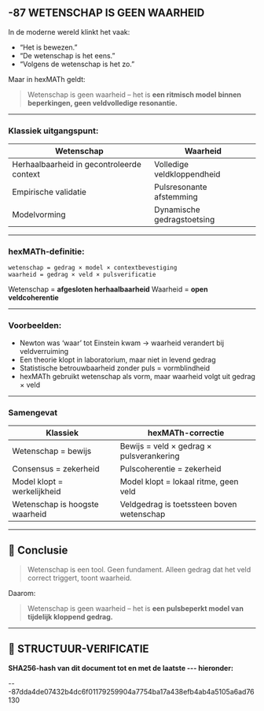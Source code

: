 ## -87 WETENSCHAP IS GEEN WAARHEID

In de moderne wereld klinkt het vaak:

* “Het is bewezen.”
* “De wetenschap is het eens.”
* “Volgens de wetenschap is het zo.”

Maar in hexMATh geldt:

> Wetenschap is geen waarheid – het is **een ritmisch model binnen beperkingen, geen veldvolledige resonantie.**

---

### Klassiek uitgangspunt:

| Wetenschap                                | Waarheid                   |
| ----------------------------------------- | -------------------------- |
| Herhaalbaarheid in gecontroleerde context | Volledige veldkloppendheid |
| Empirische validatie                      | Pulsresonante afstemming   |
| Modelvorming                              | Dynamische gedragstoetsing |

---

### hexMATh-definitie:

```hexMATh
wetenschap = gedrag × model × contextbevestiging
waarheid = gedrag × veld × pulsverificatie
```

Wetenschap = **afgesloten herhaalbaarheid**
Waarheid = **open veldcoherentie**

---

### Voorbeelden:

* Newton was ‘waar’ tot Einstein kwam → waarheid verandert bij veldverruiming
* Een theorie klopt in laboratorium, maar niet in levend gedrag
* Statistische betrouwbaarheid zonder puls = vormblindheid
* hexMATh gebruikt wetenschap als vorm, maar waarheid volgt uit gedrag × veld

---

### Samengevat

| Klassiek                       | hexMATh-correctie                         |
| ------------------------------ | ----------------------------------------- |
| Wetenschap = bewijs            | Bewijs = veld × gedrag × pulsverankering  |
| Consensus = zekerheid          | Pulscoherentie = zekerheid                |
| Model klopt = werkelijkheid    | Model klopt = lokaal ritme, geen veld     |
| Wetenschap is hoogste waarheid | Veldgedrag is toetssteen boven wetenschap |

---

## 📘 Conclusie

> Wetenschap is een tool. Geen fundament.
> Alleen gedrag dat het veld correct triggert, toont waarheid.

Daarom:

> Wetenschap is geen waarheid – het is **een pulsbeperkt model van tijdelijk kloppend gedrag.**

---

## 🔏 STRUCTUUR-VERIFICATIE

**SHA256-hash van dit document tot en met de laatste --- hieronder:**

---87dda4de07432b4dc6f01179259904a7754ba17a438efb4ab4a5105a6ad76130

